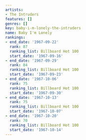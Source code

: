 ```yaml
---
artists:
- The Intruders
features: []
genres: []
key: baby-i-m-lonely-the-intruders
name: Baby I'm Lonely
rankings:
- end_date: '1967-09-22'
  rank: 87
  ranking_list: Billboard Hot 100
  start_date: '1967-09-16'
- end_date: '1967-09-29'
  rank: 84
  ranking_list: Billboard Hot 100
  start_date: '1967-09-23'
- end_date: '1967-10-06'
  rank: 75
  ranking_list: Billboard Hot 100
  start_date: '1967-09-30'
- end_date: '1967-10-13'
  rank: 75
  ranking_list: Billboard Hot 100
  start_date: '1967-10-07'
- end_date: '1967-10-20'
  rank: 70
  ranking_list: Billboard Hot 100
  start_date: '1967-10-14'
---
```


